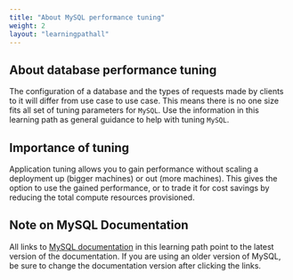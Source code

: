 ```yaml
---
title: "About MySQL performance tuning"
weight: 2
layout: "learningpathall"
---
```


##  About database performance tuning

The configuration of a database and the types of requests made by clients to it will differ from use case to use case. This means there is no one size fits all set of tuning parameters for `MySQL`. Use the information in this learning path as general guidance to help with tuning `MySQL`.

##  Importance of tuning

Application tuning allows you to gain performance without scaling a deployment up (bigger machines) or out (more machines). This gives the option to use the gained performance, or to trade it for cost savings by reducing the total compute resources provisioned. 

##  Note on MySQL Documentation

All links to [MySQL documentation](https://dev.mysql.com/doc/refman/en/) in this learning path point to the latest version of the documentation. If you are using an older version of MySQL, be sure to change the documentation version after clicking the links.